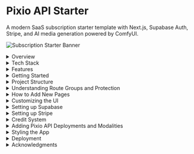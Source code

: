 # Pixio API Starter

A modern SaaS subscription starter template with Next.js, Supabase Auth, Stripe, and AI media generation powered by ComfyUI.

![Subscription Starter Banner](https://img.mytsi.org/i/z8GY981.png)

<details>
<summary>Overview</summary>

Pixio API Starter is a complete boilerplate for building subscription-based SaaS applications with integrated AI media generation. It includes user authentication, subscription management, a flexible credit system, and a beautiful glassmorphic UI – everything you need to launch your AI-powered SaaS product quickly and efficiently.

</details>

<details>
<summary>Tech Stack</summary>

This project leverages modern technologies for a performant and developer-friendly experience:

- **Frontend Framework**: [Next.js 15](https://nextjs.org/) with App Router and Server Components
- **Authentication & Database**: [Supabase](https://supabase.io/)
- **Payments & Subscriptions**: [Stripe](https://stripe.com/)
- **AI Generation**: [ComfyUI](https://comfyui.com/) via [ComfyDeploy API](https://api.myapps.ai/)
- **UI Components**: [Shadcn UI](https://ui.shadcn.com/)
- **Styling**: [Tailwind CSS](https://tailwindcss.com/)
- **Animation**: [Framer Motion](https://www.framer.com/motion/)
- **Language**: [TypeScript](https://www.typescriptlang.org/)
- **Form Handling**: [React Hook Form](https://react-hook-form.com/) with [Zod](https://zod.dev/) validation

</details>

<details>
<summary>Features</summary>

- ✅ **User Authentication**: Sign up, login, and user profile management
- ✅ **Subscription Management**: Tiered pricing plans with monthly/yearly billing
- ✅ **Stripe Integration**: Secure payment processing with webhooks and customer portal
- ✅ **Credit System**: Flexible credit-based usage for AI features with purchased packs and subscription allocation
- ✅ **AI Media Generation**: Generate images and videos from text prompts using integrated ComfyUI workflows
- ✅ **Media Library**: View and manage generated media with status tracking and real-time updates
- ✅ **Responsive Design**: Looks great on all devices
- ✅ **Dark Mode Support**: Light and dark theme options
- ✅ **TypeScript**: Type-safe code for better developer experience
- ✅ **Server Components**: Leverages Next.js 15 server components for improved performance
- ✅ **Row Level Security**: Secure database access with Supabase RLS
- ✅ **Supabase Edge Function**: Handles asynchronous AI generation requests and polling
- ✅ **Supabase Storage**: Stores generated media files securely

</details>

<details>
<summary>Getting Started</summary>

Follow these steps to set up the project locally:

### Prerequisites

- Node.js 18.0.0 or higher
- npm, yarn, or pnpm
- A [Supabase](https://supabase.com/) account
- A [Stripe](https://stripe.com/) account
- A [ComfyDeploy](https://api.myapps.ai/) account (for AI generation)

### Installation

1. Clone the repository:

```bash
git clone https://github.com/yourusername/subscription-starter.git
cd subscription-starter
```

2. Install dependencies:

```bash
npm install
# or
yarn install
# or
pnpm install
```

3. Set up environment variables:

Create a `.env.local` file in the root directory and add the following variables. **Replace the placeholder values with your actual keys and URLs.**

```
# Supabase
NEXT_PUBLIC_SUPABASE_URL=your_supabase_url
NEXT_PUBLIC_SUPABASE_ANON_KEY=your_supabase_anon_key
SUPABASE_SERVICE_ROLE_KEY=your_supabase_service_role_key

# Stripe
NEXT_PUBLIC_STRIPE_PUBLISHABLE_KEY=your_stripe_publishable_key
STRIPE_SECRET_KEY=your_stripe_secret_key
STRIPE_WEBHOOK_SECRET=your_stripe_webhook_secret

# Stripe Price IDs (from your Stripe Dashboard)
NEXT_PUBLIC_STRIPE_PRICE_PRO_MONTHLY=price_your_pro_monthly_id
NEXT_PUBLIC_STRIPE_PRICE_PRO_YEARLY=price_your_pro_yearly_id
NEXT_PUBLIC_STRIPE_PRICE_BUSINESS_MONTHLY=price_your_business_monthly_id
NEXT_PUBLIC_STRIPE_PRICE_BUSINESS_YEARLY=price_your_business_yearly_id
NEXT_PUBLIC_STRIPE_PRICE_CREDIT_PACK_1000=price_your_1000_credits_price_id
NEXT_PUBLIC_STRIPE_PRICE_CREDIT_PACK_2500=price_your_2500_credits_price_id
NEXT_PUBLIC_STRIPE_PRICE_CREDIT_PACK_5000=price_your_5000_credits_price_id


# ComfyDeploy API Key (from your ComfyDeploy account)
COMFY_DEPLOY_API_KEY=your_comfy_deploy_api_key

# Application URL (important for redirects)
NEXT_PUBLIC_SITE_URL=http://localhost:3000
```

4. Start the development server:

```bash
npm run dev
# or
yarn dev
# or
pnpm dev
```

Open [http://localhost:3000](http://localhost:3000) in your browser to see the result.

</details>

<details>
<summary>Project Structure</summary>

The project follows a modular structure using the Next.js App Router:

```
/src
  /app
    /(marketing) - Public marketing pages
      /page.tsx - Landing page
      /pricing/page.tsx - Pricing page
      /layout.tsx - Layout for marketing pages
    /(auth) - Authentication pages
      /login/
        /page.tsx - Login page
        /login-form.tsx - Login form component
      /signup/
        /page.tsx - Signup page
        /signup-form.tsx - Signup form component
      /layout.tsx - Layout for auth pages
      /auth/callback/route.ts - Auth callback handler
    /(app) - Auth-protected application pages
      /dashboard/page.tsx - User dashboard
      /account/
        /page.tsx - Account settings page
        /manage-subscription-button.tsx - Client component for subscription management
        /update-profile-form.tsx - Client component for profile updates
        /success-toast.tsx - Toast notification for successful payments
      /premium/page.tsx - Subscription-protected content
      /layout.tsx - Layout for app pages (includes auth check)
    /api - API routes
      /webhooks/stripe/route.ts - Stripe webhook handler
      /create-checkout-session/route.ts - Create checkout session endpoint
      /create-customer-portal/route.ts - Customer portal session endpoint
      /check-session-status/route.ts - Check Stripe session status endpoint
      /purchase-credits/route.ts - Create credit purchase session endpoint
  /components
    /ui - Shadcn UI components
    /account - Account-related components (UpdateProfileForm, ManageSubscriptionButton, CreditPackCard, SuccessToast)
    /dashboard - Dashboard components (MediaGenerationForm, MediaLibrary, MediaCard)
    /shared - Shared components (Navbar, Footer, CreditsDisplay)
    /pricing - Pricing components (PricingClient)
    /checkout - Checkout components (CheckoutModal)
  /lib
    /actions - Server actions (auth, media, stripe)
    /services - Backend services (media.service)
    /storage - Storage helpers (supabase-storage)
    /supabase - Supabase client/server/middleware setup
    /stripe - Stripe client setup
    /validators - Zod validation schemas
    /config - Configuration files (pricing)
    /constants - Constants (media types, costs, deployment IDs)
    /utils.ts - Utility functions
    /theme.ts - Theme configuration
  /middleware.ts - Next.js middleware for auth protection
  /types
    /db_types.ts - Database and entity type definitions
```

</details>

<details>
<summary>Understanding Route Groups and Protection</summary>

This project uses Next.js App Router with three main route groups:

1. `(marketing)` - Public pages accessible to everyone
2. `(auth)` - Authentication pages for login and signup
3. `(app)` - Protected pages requiring authentication

### How Auth Protection Works

Auth protection is implemented at two levels:

1. **Route Group Layout**: The `(app)/layout.tsx` file checks for authentication and redirects unauthenticated users to login:

```tsx
// src/app/(app)/layout.tsx
import { Navbar } from '@/components/shared/navbar';
import { createClient } from '@/lib/supabase/server';
import { redirect } from 'next/navigation';

export default async function AppLayout({
  children,
}: {
  children: React.ReactNode;
}) {
  const supabase = await createClient();
  const { data: { user } } = await supabase.auth.getUser();
  
  if (!user) {
    redirect('/login');
  }
  
  return (
    <div className="flex min-h-screen flex-col">
      <Navbar />
      <main className="flex-1 pt-16 pb-8">
        {children}
      </main>
    </div>
  );
}
```

2. **Middleware**: The `middleware.ts` file in the root directory provides an additional layer of protection:

```typescript
// src/middleware.ts
import { type NextRequest } from 'next/server';
import { updateSession } from '@/lib/supabase/middleware';

export async function middleware(request: NextRequest) {
  return await updateSession(request);
}

export const config = {
  matcher: [
    '/((?!_next/static|_next/image|favicon.ico|.*\\.svg$).*)',
  ],
};
```

The `updateSession` function checks authentication and redirects accordingly:

```typescript
// src/lib/supabase/middleware.ts
import { createServerClient } from '@supabase/ssr';
import { type NextRequest, NextResponse } from 'next/server';
import { Database } from '@/types/db_types';

export async function updateSession(request: NextRequest) {
  let supabaseResponse = NextResponse.next({
    request,
  });

  const supabase = createServerClient<Database>(
    process.env.NEXT_PUBLIC_SUPABASE_URL!,
    process.env.NEXT_PUBLIC_SUPABASE_ANON_KEY!,
    {
      cookies: {
        getAll() {
          return request.cookies.getAll();
        },
        setAll(cookiesToSet) {
          cookiesToSet.forEach(({ name, value, options }) => {
            supabaseResponse.cookies.set(name, value, options);
          });
        },
      },
    }
  );

  // Refresh session
  const { data: { user } } = await supabase.auth.getUser();

  // Optional: Redirect unauthenticated users
  const authPath = request.nextUrl.pathname.startsWith('/login') || 
                   request.nextUrl.pathname.startsWith('/signup') || 
                   request.nextUrl.pathname.startsWith('/auth');
  
  const protectedPaths = ['/dashboard', '/account', '/premium'];
  const isProtectedPath = protectedPaths.some(path => 
    request.nextUrl.pathname.startsWith(path)
  );

  // Redirect unauthenticated users from protected routes to login
  if (!user && isProtectedPath) {
    const redirectUrl = request.nextUrl.clone();
    redirectUrl.pathname = '/login';
    redirectUrl.searchParams.set('from', request.nextUrl.pathname);
    return NextResponse.redirect(redirectUrl);
  }

  // Redirect authenticated users from auth routes to dashboard
  if (user && authPath) {
    const redirectUrl = request.nextUrl.clone();
    redirectUrl.pathname = '/dashboard';
    return NextResponse.redirect(redirectUrl);
  }

  return supabaseResponse;
}
```

</details>

<details>
<summary>How to Add New Pages</summary>

### Adding a Regular Auth-Protected Page

To add a new page that requires authentication:

1. Create a new file in the `(app)` route group:

```tsx
// src/app/(app)/new-page/page.tsx
import { createClient } from '@/lib/supabase/server';

export default async function NewPage() {
  const supabase = await createClient();
  const { data: { user } } = await supabase.auth.getUser();
  
  // The (app) layout already ensures user is authenticated,
  // so you can safely use the user object here
  
  return (
    <div className="container mx-auto px-4 py-8">
      <h1 className="text-3xl font-bold mb-4">New Page</h1>
      <p>Welcome, {user.email}!</p>
      {/* Your page content */}
    </div>
  );
}
```

### Adding a Subscription-Protected Page

To add a page that requires an active subscription:

1. Create a new file in the `(app)` route group:

```tsx
// src/app/(app)/subscribers-only/page.tsx
import { isUserSubscribed, getSubscriptionTier } from '@/lib/supabase/subscriptions';
import { Card, CardContent, CardDescription, CardFooter, CardHeader, CardTitle } from '@/components/ui/card';
import { Button } from '@/components/ui/button';
import Link from 'next/link';

export default async function SubscribersOnlyPage() {
  const subscribed = await isUserSubscribed();
  const tier = await getSubscriptionTier(); // You might also want the tier for specific content

  // Show upgrade prompt if user isn't subscribed
  if (!subscribed) {
    return (
      <div className="container mx-auto px-4 py-16 flex flex-col items-center justify-center">
        <Card className="w-full max-w-md glass-card"> {/* Added glass-card style */}
          <CardHeader className="text-center">
            <CardTitle className="text-2xl">Subscribers Only</CardTitle> {/* Larger title */}
            <CardDescription className="text-base"> {/* Larger description */}
              This content requires an active subscription
            </CardDescription>
          </CardHeader>
          <CardContent className="text-center space-y-4 pb-6"> {/* Increased spacing */}
            <div className="py-6">
              <div className="mx-auto w-20 h-20 rounded-full bg-primary/10 flex items-center justify-center mb-4">
                <svg xmlns="http://www.w3.org/2000/svg" className="h-10 w-10 text-primary" fill="none" viewBox="0 0 24 24" stroke="currentColor">
                  <path strokeLinecap="round" strokeLinejoin="round" strokeWidth={1.5} d="M12 15v2m-6 4h12a2 2 0 002-2v-6a2 2 0 00-2-2H6a2 2 0 00-2 2v6a2 2 0 002 2zm10-10V7a4 4 0 00-8 0v4h8z" />
                </svg>
              </div>
              <p className="text-base text-muted-foreground"> {/* Larger text */}
                Upgrade your account to access premium features and content.
              </p>
            </div>
          </CardContent>
          <CardFooter className="flex justify-center">
            <Button asChild className="w-full glass-button bg-gradient-to-r from-primary to-secondary text-white hover:opacity-95 hover:shadow-lg transition-all duration-300 shadow-md text-lg py-3 font-semibold"> {/* Styled button */}
              <Link href="/pricing">View Plans</Link>
            </Button>
          </CardFooter>
        </Card>
      </div>
    );
  }
  
  return (
    <div className="container mx-auto px-4 py-8">
      <div className="mb-8">
        <h1 className="text-3xl font-bold mb-2">Premium Content</h1>
        <p className="text-muted-foreground">
          Welcome to the premium section! You have access to exclusive content.
        </p>
      </div>
      
      <div className="p-4 mb-8 rounded-lg bg-primary-50 border border-primary-200 text-primary-800">
        <div className="flex gap-3">
          <svg xmlns="http://www.w3.org/2000/svg" className="h-6 w-6 text-primary-500 flex-shrink-0" fill="none" viewBox="0 0 24 24" stroke="currentColor">
            <path strokeLinecap="round" strokeLinejoin="round" strokeWidth={2} d="M9 12l2 2 4-4m5.618-4.016A11.955 11.955 0 0112 2.944a11.955 11.955 0 01-8.618 3.04A12.02 12.02 0 003 9c0 5.591 3.824 10.29 9 11.622 5.176-1.332 9-6.03 9-11.622 0-1.042-.133-2.052-.382-3.016z" />
          </svg>
          <div>
            <h3 className="font-medium">Your Subscription Tier: {tier.toUpperCase()}</h3>
            <p className="text-sm mt-1">
              You have full access to all premium content based on your {tier} subscription.
            </p>
          </div>
        </div>
      </div>
      
      <div className="grid md:grid-cols-2 gap-6">
        {/* Premium Feature 1 */}
        <Card>
          <CardHeader>
            <CardTitle>Advanced Analytics</CardTitle>
            <CardDescription>
              Detailed insights into your data
            </CardDescription>
          </CardHeader>
          <CardContent>
            <div className="aspect-video bg-primary-50 rounded-md flex items-center justify-center">
              <svg xmlns="http://www.w3.org/2000/svg" className="h-16 w-16 text-primary-300" fill="none" viewBox="0 0 24 24" stroke="currentColor">
                <path strokeLinecap="round" strokeLinejoin="round" strokeWidth={1.5} d="M9 19v-6a2 2 0 00-2-2H5a2 2 0 00-2 2v6a2 2 0 002 2h2a2 2 0 002-2zm0 0V9a2 2 0 012-2h2a2 2 0 012 2v10m-6 0a2 2 0 002 2h2a2 2 0 002-2m0 0V5a2 2 0 012-2h2a2 2 0 012 2v14a2 2 0 01-2 2h-2a2 2 0 01-2-2z" />
              </svg>
            </div>
            <p className="mt-4 text-muted-foreground">
              Unlock deep insights with our advanced analytics tools. Track performance, visualize trends, and make data-driven decisions.
            </p>
          </CardContent>
        </Card>
        
        {/* Premium Feature 2 */}
        <Card>
          <CardHeader>
            <CardTitle>Priority Support</CardTitle>
            <CardDescription>
              Get help when you need it most
            </CardDescription>
          </CardHeader>
          <CardContent>
            <div className="aspect-video bg-primary-50 rounded-md flex items-center justify-center">
              <svg xmlns="http://www.w3.org/2000/svg" className="h-16 w-16 text-primary-300" fill="none" viewBox="0 0 24 24" stroke="currentColor">
                <path strokeLinecap="round" strokeLinejoin="round" strokeWidth={1.5} d="M18.364 5.636l-3.536 3.536m0 5.656l3.536 3.536M9.172 9.172L5.636 5.636m3.536 9.192l-3.536 3.536M21 12a9 9 0 11-18 0 9 9 0 0118 0zm-5 0a4 4 0 11-8 0 4 4 0 018 0z" />
              </svg>
            </div>
            <p className="mt-4 text-muted-foreground">
              As a premium member, you receive priority support from our team. Get answers quickly and resolve issues faster.
            </p>
          </CardContent>
        </Card>
        
        {tier === 'business' && (
          // Business-only feature
          <Card className="md:col-span-2">
            <CardHeader>
              <CardTitle>Enterprise Integration</CardTitle>
              <CardDescription>
                Exclusive to Business Plan subscribers
              </CardDescription>
            </CardHeader>
            <CardContent>
              <div className="aspect-video bg-accent-50 rounded-md flex items-center justify-center">
                <svg xmlns="http://www.w3.org/2000/svg" className="h-16 w-16 text-accent-300" fill="none" viewBox="0 0 24 24" stroke="currentColor">
                  <path strokeLinecap="round" strokeLinejoin="round" strokeWidth={1.5} d="M19 21V5a2 2 0 00-2-2H7a2 2 0 00-2 2v16m14 0h2m-2 0h-5m-9 0H3m2 0h5M9 7h1m-1 4h1m4-4h1m-1 4h1m-5 10v-5a1 1 0 011-1h2a1 1 0 011 1v5m-4 0h4" />
                </svg>
              </div>
              <p className="mt-4 text-muted-foreground">
                Connect your enterprise systems and enjoy seamless integration with our platform. This feature is exclusively available to Business Plan subscribers.
              </p>
            </CardContent>
          </Card>
        )}
      </div>
    </div>
  );
}
```

### Adding a Tier-Specific Protected Page

To restrict content to specific subscription tiers (e.g., Business tier only):

```tsx
// src/app/(app)/business-features/page.tsx
import { createClient } from '@/lib/supabase/server';
import { getSubscriptionTier } from '@/lib/supabase/subscriptions';
import { Card, CardContent, CardDescription, CardFooter, CardHeader, CardTitle } from '@/components/ui/card';
import { Button } from '@/components/ui/button';
import Link from 'next/link';

export default async function BusinessFeaturesPage() {
  const tier = await getSubscriptionTier();
  
  // Only allow business tier users
  if (tier !== 'business') {
    return (
      <div className="container mx-auto px-4 py-16 flex flex-col items-center justify-center">
        <Card className="w-full max-w-md glass-card"> {/* Added glass-card style */}
          <CardHeader className="text-center">
            <CardTitle className="text-2xl">Business Plan Required</CardTitle> {/* Larger title */}
            <CardDescription className="text-base"> {/* Larger description */}
              This content requires a Business plan subscription
            </CardDescription>
          </CardHeader>
          <CardContent className="text-center space-y-4"> {/* Increased spacing */}
            <p className="text-base text-muted-foreground"> {/* Larger text */}
              Your current plan: <span className="font-semibold">{tier.toUpperCase()}</span>
            </p>
            <p className="text-base text-muted-foreground"> {/* Larger text */}
              Upgrade to our Business plan to access these features.
            </p>
          </CardContent>
          <CardFooter className="flex justify-center">
            <Button asChild className="w-full glass-button bg-gradient-to-r from-primary to-secondary text-white hover:opacity-95 hover:shadow-lg transition-all duration-300 shadow-md text-lg py-3 font-semibold"> {/* Styled button */}
              <Link href="/pricing">Upgrade Plan</Link>
            </Button>
          </CardFooter>
        </Card>
      </div>
    );
  }
  
  // User has business tier, show the content
  return (
    <div className="container mx-auto px-4 py-8">
      <h1 className="text-3xl font-bold mb-4">Business Features</h1>
      <p className="mb-6">Welcome to the exclusive Business tier features!</p>
      
      {/* Your business-specific content */}
    </div>
  );
}
```

</details>

<details>
<summary>Customizing the UI</summary>

### Editing the Landing Page

To modify the landing page, edit the `src/app/(marketing)/page.tsx` file. This page uses client components and contains the hero section, features section, and call-to-action.

### Customizing the Pricing Page

1. Update pricing tiers and plans in `src/lib/config/pricing.ts`:

```typescript
export interface PricingTier {
  id: 'free' | 'pro' | 'business';
  name: string;
  description: string;
  features: string[];
  popular: boolean;
  credits: number; // Added credits field
  // Each tier can have monthly and yearly pricing options
  pricing: {
    monthly: {
      priceId: string | null; // Stripe Price ID
      amount: number | null;  // Amount in cents
    };
    yearly: {
      priceId: string | null; // Stripe Price ID
      amount: number | null;  // Amount in cents
      discount?: number;      // Optional percentage discount compared to monthly
    };
  };
}

// Read price IDs from environment variables
export const STRIPE_PRICE_IDS = {
  PRO_MONTHLY: process.env.NEXT_PUBLIC_STRIPE_PRICE_PRO_MONTHLY || '',
  PRO_YEARLY: process.env.NEXT_PUBLIC_STRIPE_PRICE_PRO_YEARLY || '',
  BUSINESS_MONTHLY: process.env.NEXT_PUBLIC_STRIPE_PRICE_BUSINESS_MONTHLY || '',
  BUSINESS_YEARLY: process.env.NEXT_PUBLIC_STRIPE_PRICE_BUSINESS_YEARLY || '',
  // Credit pack price IDs
  CREDIT_PACK_1000: process.env.NEXT_PUBLIC_STRIPE_PRICE_CREDIT_PACK_1000 || '',
  CREDIT_PACK_2500: process.env.NEXT_PUBLIC_STRIPE_PRICE_CREDIT_PACK_2500 || '',
  CREDIT_PACK_5000: process.env.NEXT_PUBLIC_STRIPE_PRICE_CREDIT_PACK_5000 || '',
};

// Define credit packs for purchase
export const CREDIT_PACKS = [
  {
    id: 'credits-1000',
    name: '1000 Credits',
    description: 'Top up with a small credit pack',
    amount: 1000,
    price: 1000, // $10 in cents
    priceId: STRIPE_PRICE_IDS.CREDIT_PACK_1000,
  },
  {
    id: 'credits-2500',
    name: '2500 Credits',
    description: 'Best value for regular users',
    amount: 2500,
    price: 2500, // $25 in cents
    priceId: STRIPE_PRICE_IDS.CREDIT_PACK_2500,
  },
  {
    id: 'credits-5000',
    name: '5000 Credits',
    description: 'Best value for power users',
    amount: 5000,
    price: 5000, // $50 in cents
    priceId: STRIPE_PRICE_IDS.CREDIT_PACK_5000,
  }
];

// Check if price IDs are configured
const isPricingConfigured = () => {
  return (
    STRIPE_PRICE_IDS.PRO_MONTHLY &&
    STRIPE_PRICE_IDS.PRO_YEARLY &&
    STRIPE_PRICE_IDS.BUSINESS_MONTHLY &&
    STRIPE_PRICE_IDS.BUSINESS_YEARLY
  );
};

// Show warning if price IDs are not configured in production
if (process.env.NODE_ENV === 'production' && !isPricingConfigured()) {
  console.warn('Warning: Stripe price IDs are not configured in environment variables.');
}

export const PRICING_TIERS: PricingTier[] = [
  {
    id: 'free',
    name: 'Free',
    description: 'Essential features for individuals',
    credits: 500, // 500 credits for free tier
    features: [
      'Basic dashboard access',
      'Limited access to features',
      'Community support',
      '500 credits per month',
    ],
    popular: false,
    pricing: {
      monthly: {
        priceId: null,
        amount: null,
      },
      yearly: {
        priceId: null,
        amount: null,
      },
    },
  },
  {
    id: 'pro',
    name: 'Pro',
    description: 'Perfect for professionals',
    credits: 3000, // 3000 credits for pro tier
    features: [
      'Everything in Free',
      'Advanced features',
      'Priority support',
      'Extended usage limits',
      '3000 credits per month',
    ],
    popular: true,
    pricing: {
      monthly: {
        priceId: STRIPE_PRICE_IDS.PRO_MONTHLY || null,
        amount: 2900, // $29/month
      },
      yearly: {
        priceId: STRIPE_PRICE_IDS.PRO_YEARLY || null,
        amount: 29000, // $290/year
        discount: 16,  // 16% discount compared to monthly
      },
    },
  },
  {
    id: 'business',
    name: 'Business',
    description: 'For teams and organizations',
    credits: 6000, // 6000 credits for business tier
    features: [
      'Everything in Pro',
      'Advanced features', // Updated from 'Everything in Pro' for clarity
      'Dedicated support',
      'Custom integrations',
      'Team management',
      '6000 credits per month',
    ],
    popular: false, // Changed to false as Pro is marked popular
    pricing: {
      monthly: {
        priceId: STRIPE_PRICE_IDS.BUSINESS_MONTHLY || null,
        amount: 5900, // $59/month
      },
      yearly: {
        priceId: STRIPE_PRICE_IDS.BUSINESS_YEARLY || null,
        amount: 59000, // $590/year
        discount: 16,  // 16% discount compared to monthly
      },
    },
  },
];


// Helper function to get a tier by ID
export function getTierById(id: string): PricingTier | undefined {
  return PRICING_TIERS.find(tier => tier.id === id);
}

// Build a mapping of price IDs to tier information for easy lookup
export type PriceIdInfo = {
  tierId: 'free' | 'pro' | 'business';
  interval: 'monthly' | 'yearly';
};

// Create a map of price IDs to tier info
export const PRICE_ID_MAP: Record<string, PriceIdInfo> = {};

// Populate the price ID map
PRICING_TIERS.forEach(tier => {
  // Add monthly price ID if exists
  if (tier.pricing.monthly.priceId) {
    PRICE_ID_MAP[tier.pricing.monthly.priceId] = {
      tierId: tier.id as 'free' | 'pro' | 'business',
      interval: 'monthly'
    };
  }

  // Add yearly price ID if exists
  if (tier.pricing.yearly.priceId) {
    PRICE_ID_MAP[tier.pricing.yearly.priceId] = {
      tierId: tier.id as 'free' | 'pro' | 'business',
      interval: 'yearly'
    };
  }
});

// Helper function to get tier info from a price ID
export function getTierByPriceId(priceId: string | null | undefined): { 
  tier: PricingTier | undefined, 
  interval: 'monthly' | 'yearly' | undefined 
} {
  if (!priceId) {
    // Default to free tier with no interval
    const freeTier = getTierById('free');
    return { tier: freeTier, interval: undefined };
  }

  const priceInfo = PRICE_ID_MAP[priceId];

  if (!priceInfo) {
    // Price ID not found in our configuration
    return { tier: undefined, interval: undefined };
  }

  const tier = getTierById(priceInfo.tierId);

  return { 
    tier,
    interval: priceInfo.interval
  };
}
```

2. Ensure you update the `STRIPE_PRICE_IDS` in the same file with your actual Stripe price IDs.

3. The pricing page itself is in `src/app/(marketing)/pricing/page.tsx` and uses the client component `PricingClient` which you can customize.

### Modifying the Dashboard

Edit `src/app/(app)/dashboard/page.tsx` and the components within `src/components/dashboard` (`media-generation-form.tsx`, `media-library.tsx`) to change the dashboard layout, add new cards, or modify existing components. These files have been significantly updated in the previous steps to match the glassmorphic theme.

### Modifying the Account Page

Edit `src/app/(app)/account/page.tsx` and the components within `src/components/account` (`update-profile-form.tsx`, `manage-subscription-button.tsx`, `credit-pack-card.tsx`) to change the account page layout and styling. These files have been significantly updated in the previous steps to match the glassmorphic theme.

</details>

<details>
<summary>Setting up Supabase</summary>

### 1. Create a Supabase Project

1. Go to [Supabase Dashboard](https://app.supabase.com/) and create a new project
2. Note your project URL and API keys from the project settings
3. Add these to your `.env.local` file

### 2. Database Schema Setup

Run the following SQL in the Supabase SQL Editor to set up your database schema. This includes tables for users, customers, products, prices, subscriptions, credit purchases, credit usage, and generated media.

```sql
-- Create ENUM types for subscription status and pricing details
CREATE TYPE public.subscription_status AS ENUM ('trialing', 'active', 'canceled', 'incomplete', 'incomplete_expired', 'past_due', 'unpaid', 'paused');
CREATE TYPE public.pricing_type AS ENUM ('one_time', 'recurring');
CREATE TYPE public.pricing_plan_interval AS ENUM ('day', 'week', 'month', 'year');

-- USERS Table: Stores public user profile information.
CREATE TABLE public.users (
 id uuid NOT NULL PRIMARY KEY REFERENCES auth.users(id) ON DELETE CASCADE,
 full_name text,
 avatar_url text,
 billing_address jsonb,
 payment_method jsonb,
 -- Credit System Fields
 subscription_credits INTEGER DEFAULT 0,
 purchased_credits INTEGER DEFAULT 0,
 last_credits_reset_date TIMESTAMP WITH TIME ZONE
);
ALTER TABLE public.users ENABLE ROW LEVEL SECURITY;
CREATE POLICY "Allow public read-only access." ON public.users FOR SELECT USING (true);
CREATE POLICY "Can update own user data." ON public.users FOR UPDATE USING (auth.uid() = id);
CREATE POLICY "Can view own user data." ON public.users FOR SELECT USING (auth.uid() = id);

-- Function to automatically create a public user profile when a new auth user signs up
-- This function also initializes credits for the new user
CREATE OR REPLACE FUNCTION public.handle_new_user()
RETURNS trigger
LANGUAGE plpgsql
SECURITY DEFINER SET search_path = public
AS $$
BEGIN
 INSERT INTO public.users (id, full_name, avatar_url, subscription_credits, last_credits_reset_date)
 VALUES (
   new.id,
   new.raw_user_meta_data->>'full_name',
   new.raw_user_meta_data->>'avatar_url',
   -- Initialize with free tier credits (assuming free tier gives 500 credits)
   500,
   timezone('utc'::text, now())
 );
 RETURN new;
END;
$$;

-- Trigger the function after user creation
CREATE TRIGGER on_auth_user_created
 AFTER INSERT ON auth.users
 FOR EACH ROW EXECUTE FUNCTION public.handle_new_user();

-- CUSTOMERS Table: Maps Supabase auth users to Stripe customer IDs. (Accessed via service_role)
CREATE TABLE public.customers (
 id uuid NOT NULL PRIMARY KEY REFERENCES auth.users(id) ON DELETE CASCADE,
 stripe_customer_id text UNIQUE
);
ALTER TABLE public.customers ENABLE ROW LEVEL SECURITY;
-- No policies needed if accessed only via service_role key.

-- PRODUCTS Table: Stores product information synced from Stripe.
CREATE TABLE public.products (
 id text PRIMARY KEY, -- Stripe Product ID
 active boolean,
 name text,
 description text,
 image text,          -- Stripe Product Image URL
 metadata jsonb
);
ALTER TABLE public.products ENABLE ROW LEVEL SECURITY;
CREATE POLICY "Allow public read-only access." ON public.products FOR SELECT USING (true);

-- PRICES Table: Stores price information synced from Stripe.
CREATE TABLE public.prices (
 id text PRIMARY KEY, -- Stripe Price ID
 product_id text REFERENCES public.products(id) ON DELETE CASCADE,
 active boolean,
 description text,
 unit_amount bigint, -- Amount in cents/smallest currency unit
 currency text CHECK (char_length(currency) = 3),
 type public.pricing_type,
 interval public.pricing_plan_interval,
 interval_count integer,
 trial_period_days integer,
 metadata jsonb
);
ALTER TABLE public.prices ENABLE ROW LEVEL SECURITY;
CREATE POLICY "Allow public read-only access." ON public.prices FOR SELECT USING (true);

-- SUBSCRIPTIONS Table: Stores user subscription information synced from Stripe.
CREATE TABLE public.subscriptions (
 id text PRIMARY KEY, -- Stripe Subscription ID
 user_id uuid NOT NULL REFERENCES auth.users(id) ON DELETE CASCADE,
 status public.subscription_status,
 metadata jsonb,
 price_id text REFERENCES public.prices(id),
 quantity integer,
 cancel_at_period_end boolean,
 created timestamp with time zone NOT NULL DEFAULT timezone('utc'::text, now()),
 current_period_start timestamp with time zone NOT NULL DEFAULT timezone('utc'::text, now()),
 current_period_end timestamp with time zone NOT NULL DEFAULT timezone('utc'::text, now()),
 ended_at timestamp with time zone DEFAULT timezone('utc'::text, now()),
 cancel_at timestamp with time zone DEFAULT timezone('utc'::text, now()),
 canceled_at timestamp with time zone DEFAULT timezone('utc'::text, now()),
 trial_start timestamp with time zone DEFAULT timezone('utc'::text, now()),
 trial_end timestamp with time zone DEFAULT timezone('utc'::text, now())
);
ALTER TABLE public.subscriptions ENABLE ROW LEVEL SECURITY;
CREATE POLICY "Can view own subscription data." ON public.subscriptions FOR SELECT USING (auth.uid() = user_id);

-- Create table for credit purchases (records one-time credit pack purchases)
CREATE TABLE public.credit_purchases (
  id UUID PRIMARY KEY DEFAULT gen_random_uuid(),
  user_id UUID NOT NULL REFERENCES auth.users(id) ON DELETE CASCADE,
  amount INTEGER NOT NULL,
  price_id TEXT NOT NULL, -- Stripe Price ID of the credit pack
  created_at TIMESTAMP WITH TIME ZONE NOT NULL DEFAULT now()
);
ALTER TABLE public.credit_purchases ENABLE ROW LEVEL SECURITY;
CREATE POLICY "Can view own credit purchases" ON public.credit_purchases FOR SELECT USING (auth.uid() = user_id);

-- Create table for credit usage (records when credits are spent)
CREATE TABLE public.credit_usage (
  id UUID PRIMARY KEY DEFAULT gen_random_uuid(),
  user_id UUID NOT NULL REFERENCES auth.users(id) ON DELETE CASCADE,
  amount INTEGER NOT NULL, -- Amount of credits used (negative value)
  description TEXT, -- Description of usage (e.g., "Generated image")
  created_at TIMESTAMP WITH TIME ZONE NOT NULL DEFAULT now()
);
ALTER TABLE public.credit_usage ENABLE ROW LEVEL SECURITY;
CREATE POLICY "Can view own credit usage" ON public.credit_usage FOR SELECT USING (auth.uid() = user_id);

-- Table for storing generated media
CREATE TABLE public.generated_media (
  id UUID PRIMARY KEY DEFAULT gen_random_uuid(),
  user_id UUID NOT NULL REFERENCES auth.users(id) ON DELETE CASCADE,
  prompt TEXT NOT NULL,
  media_type TEXT NOT NULL CHECK (media_type IN ('image', 'video')), -- Add other types here if needed
  media_url TEXT NOT NULL, -- Public URL in storage
  storage_path TEXT NOT NULL, -- Path in storage bucket
  credits_used INTEGER NOT NULL,
  status TEXT NOT NULL DEFAULT 'pending', -- pending, processing, completed, failed
  created_at TIMESTAMP WITH TIME ZONE NOT NULL DEFAULT now(),
  metadata JSONB DEFAULT NULL -- Store ComfyUI run_id, error messages, etc.
);
ALTER TABLE public.generated_media ENABLE ROW LEVEL SECURITY;
CREATE POLICY "Can view own media" ON public.generated_media FOR SELECT USING (auth.uid() = user_id);
CREATE POLICY "Can insert own media" ON public.generated_media FOR INSERT WITH CHECK (auth.uid() = user_id);
CREATE POLICY "Can update own media" ON public.generated_media FOR UPDATE USING (auth.uid() = user_id);
-- Policy for service role to update status/url/path
CREATE POLICY IF NOT EXISTS "Allow service role to update media" 
  ON public.generated_media 
  FOR UPDATE 
  USING (true)
  WITH CHECK (true);

```

### 3. Authentication Settings

1. Go to Authentication > URL Configuration
2. Set Site URL to your application URL (e.g., `http://localhost:3000` for development)
3. Add a redirect URL: `http://localhost:3000/auth/callback` (add your production URL as well when deploying)
4. Configure email templates if desired

### 4. Create Supabase Storage Bucket

You need a storage bucket to store the generated images and videos.

1. Go to Storage in your Supabase project dashboard.
2. Click "New bucket".
3. Name the bucket `generated-media`.
4. **Important:** Decide on Public vs. Private access.
   - **Public:** Generated media URLs will be publicly accessible without authentication. This is simpler for display but means anyone with the URL can view the media.
   - **Private:** Generated media requires authentication to view. This is more secure but requires signing URLs on the server before displaying them in the frontend. The current implementation assumes **Public** access for simplicity in fetching the `media_url` directly. If you need private storage, you'll need to modify the `MediaCard` component to generate signed URLs.
5. Click "Create bucket".
6. (Optional but Recommended) Configure Row Level Security (RLS) for the bucket if you chose Private access, or review the default policies for Public access.

### 5. Create Supabase Edge Function

This project uses a Supabase Edge Function to handle the asynchronous communication with the ComfyDeploy API. This offloads the potentially long-running polling process from your Next.js server and keeps your API key secure.

1. Go to Edge Functions in your Supabase project dashboard.
2. Click "New Function".
3. Name the function `generate-media-handler`.
4. Choose a region (closest to your ComfyDeploy deployment is best).
5. Select "Deno" as the runtime (default).
6. Click "Create function".
7. Once created, navigate to the function's page.
8. Click the "Link to GitHub" button to connect it to your repository (recommended for easier deployment updates).
9. Add the `COMFY_DEPLOY_API_KEY` as a **Secret** in the function's settings. Go to the "Secrets" tab and add a new secret with the key `COMFY_DEPLOY_API_KEY` and the value from your `.env.local`.
10. Copy the code from `supabase/functions/generate-media-handler/index.ts` (provided in the code block below) into the function editor in the Supabase UI.
11. Deploy the function.

```typescript
// supabase/functions/generate-media-handler/index.ts
import { serve } from 'https://deno.land/std@0.177.0/http/server.ts';
import { createClient } from 'https://esm.sh/@supabase/supabase-js@2';
import { corsHeaders } from '../_shared/cors.ts'; // Assuming you have a _shared folder with cors.ts

// Define your ComfyDeploy Deployment IDs here
const DEPLOYMENT_IDS = {
  image: '8f96cb86-5cbb-4ad0-9837-8a79eeb5103a', // Replace with your Image Deployment ID
  video: 'd07cf1d5-412c-4270-b925-ffd6416abd1c'  // Replace with your Video Deployment ID
  // Add other modalities here
};

// Utility to delay execution
const delay = (ms) => new Promise((resolve) => setTimeout(resolve, ms));

serve(async (req) => {
  // Handle CORS preflight request
  if (req.method === 'OPTIONS') {
    return new Response('ok', {
      headers: corsHeaders,
    });
  }

  let mediaId = null; // Keep track of mediaId for error handling

  try {
    // --- Authentication & Input Validation ---
    // Create a Supabase client with the user's JWT to check authentication
    const supabaseClient = createClient(
      Deno.env.get('SUPABASE_URL') ?? '',
      Deno.env.get('SUPABASE_ANON_KEY') ?? '',
      {
        global: {
          headers: { Authorization: req.headers.get('Authorization') },
        },
      }
    );

    const { data: { user }, error: authError } = await supabaseClient.auth.getUser();
    if (authError || !user) {
      console.error('Auth error:', authError);
      return new Response(
        JSON.stringify({ error: 'Unauthorized' }),
        {
          headers: { ...corsHeaders, 'Content-Type': 'application/json' },
          status: 401,
        }
      );
    }
    const userId = user.id;

    const body = await req.json();
    const { prompt, mediaType } = body;
    mediaId = body.mediaId; // Assign mediaId here

    if (!prompt || !mediaType || !mediaId || !Object.keys(DEPLOYMENT_IDS).includes(mediaType)) {
      return new Response(
        JSON.stringify({ error: 'Missing or invalid parameters' }),
        {
          headers: { ...corsHeaders, 'Content-Type': 'application/json' },
          status: 400,
        }
      );
    }
    console.log(`Function received: userId=${userId}, mediaId=${mediaId}, type=${mediaType}`);

    // Create a Supabase client with the Service Role Key for admin operations (e.g., updating DB status, Storage)
    const supabaseAdmin = createClient(
      Deno.env.get('SUPABASE_URL') ?? '',
      Deno.env.get('SUPABASE_SERVICE_ROLE_KEY') ?? ''
    );

    // --- Update Status to Processing ---
    // Ensure record exists and belongs to the user before proceeding
    const { error: initialUpdateError } = await supabaseAdmin
      .from('generated_media')
      .update({ status: 'processing' })
      .eq('id', mediaId)
      .eq('user_id', userId); // Ensure we only update the correct user's record

    if (initialUpdateError) {
      console.error(`Error updating initial status for mediaId ${mediaId}:`, initialUpdateError);
      // This is critical, the record might not exist or belong to the user
      throw new Error(`Failed to set initial processing status: ${initialUpdateError.message}`);
    }
    console.log(`Media record ${mediaId} status set to processing.`);


    // --- Trigger ComfyUI API ---
    const deploymentId = DEPLOYMENT_IDS[mediaType];
    const comfyApiKey = Deno.env.get('COMFY_DEPLOY_API_KEY');

    if (!comfyApiKey) {
      throw new Error("COMFY_DEPLOY_API_KEY environment variable not set.");
    }

    const triggerResponse = await fetch("https://api.myapps.ai/api/run", {
      method: "POST",
      headers: {
        "Content-Type": "application/json",
        "Authorization": `Bearer ${comfyApiKey}`,
      },
      body: JSON.stringify({
        deployment_id: deploymentId,
        inputs: {
          "prompt": prompt,
          // Add other inputs required by your workflow here
        },
      }),
    });

    if (!triggerResponse.ok) {
      const errorBody = await triggerResponse.text();
      console.error(`ComfyUI trigger failed: ${triggerResponse.status} ${triggerResponse.statusText}`, errorBody);
      throw new Error(`ComfyUI trigger failed: ${triggerResponse.statusText}`);
    }

    const triggerResult = await triggerResponse.json();
    const run_id = triggerResult.run_id;

    if (!run_id) {
      throw new Error('ComfyUI did not return a run_id');
    }
    console.log(`ComfyUI run started: ${run_id}`);

    // Update DB with run_id and set status to processing (again, for safety)
    const { error: runIdUpdateError } = await supabaseAdmin
      .from('generated_media')
      .update({
        status: 'processing', // Ensure status is 'processing'
        metadata: { run_id: run_id } // Store the run_id
      })
      .eq('id', mediaId);

    if (runIdUpdateError) {
      console.error(`Error updating record ${mediaId} with run_id ${run_id}:`, runIdUpdateError);
      // Continue processing, but log the error
    }


    // --- Polling for Result ---
    let currentStatus = 'processing'; // Start polling with the expected initial status
    let finalOutput = null;
    const maxAttempts = 90; // ~15 minutes timeout (90 * 10s)
    let attempts = 0;
    let consecutiveApiErrors = 0;
    const maxConsecutiveApiErrors = 10; // Give up polling if API fails 10 times in a row

    while (['processing', 'not-started', 'running', 'uploading', 'queued'].includes(currentStatus) && attempts < maxAttempts) {
      attempts++;
      console.log(`Polling attempt ${attempts}/${maxAttempts} for run ${run_id}. Current status: ${currentStatus}`);
      await delay(10000); // Wait 10 seconds between polls

      try {
        const statusResponse = await fetch(`https://api.myapps.ai/api/run?run_id=${run_id}`, {
          method: "GET",
          headers: {
            "Authorization": `Bearer ${comfyApiKey}`,
          },
        });

        if (!statusResponse.ok) {
          consecutiveApiErrors++;
          console.error(`Polling API failed (attempt ${attempts}, consecutive errors ${consecutiveApiErrors}): ${statusResponse.status} ${statusResponse.statusText}`);
          if (consecutiveApiErrors >= maxConsecutiveApiErrors) {
            currentStatus = 'failed'; // Mark as failed if API is consistently unavailable
            finalOutput = { error: `Polling API failed ${maxConsecutiveApiErrors} consecutive times.` };
            break; // Exit loop
          }
          continue; // Skip to next attempt if within error threshold
        }

        // Reset consecutive error count on success
        consecutiveApiErrors = 0;

        finalOutput = await statusResponse.json();
        currentStatus = finalOutput.status || 'unknown'; // Default to 'unknown' if status is missing
        console.log(`Status received for run ${run_id}: ${currentStatus}`);

        // Exit loop immediately if successful or failed
        if (currentStatus === 'success' || currentStatus === 'complete' || currentStatus === 'failed') {
          break;
        }

      } catch (pollError: any) {
        consecutiveApiErrors++;
        console.error(`Network error during polling attempt ${attempts} (consecutive errors ${consecutiveApiErrors}):`, pollError.message);
        if (consecutiveApiErrors >= maxConsecutiveApiErrors) {
          currentStatus = 'failed'; // Mark as failed after too many network errors
          finalOutput = { error: `Polling network error ${maxConsecutiveApiErrors} consecutive times: ${pollError.message}` };
          break; // Exit loop
        }
        // Continue polling if within error threshold
      }
    } // End of while loop

    // --- Handle Final Status ---
    console.log(`Polling finished after ${attempts} attempts. Final status: ${currentStatus}`);

    if (currentStatus === 'success' || currentStatus === 'complete') {
      // Check if output files exist in the response
      if (!finalOutput?.outputs || finalOutput.outputs.length === 0 || !finalOutput.outputs[0].url) {
         console.error(`ComfyUI run ${run_id} reported success but no output URL found.`);
         currentStatus = 'failed'; // Treat as failed if no output URL
         finalOutput = { error: 'Generation reported success but no output file was produced.' };
      }
    }


    if (currentStatus === 'success' || currentStatus === 'complete') {
      // Assuming the first output is the main media file
      const remoteMediaUrl = finalOutput.outputs[0].url;
      const fileExtension = mediaType === 'image' ? '.png' : '.webp'; // Adjust extension based on your workflow output

      console.log(`Downloading generated ${mediaRecord.media_type} from: ${remoteMediaUrl}`);

      // Download the media from ComfyDeploy's CDN
      const mediaResponse = await fetch(remoteMediaUrl, {
        method: 'GET',
        headers: {
          'Cache-Control': 'no-cache', // Ensure fresh download
          'Pragma': 'no-cache'
        }
      });

      if (!mediaResponse.ok) {
        console.error(`Failed to download media: ${mediaResponse.status} ${mediaResponse.statusText}`);
        throw new Error(`Failed to download media: ${mediaResponse.statusText}`);
      }

      const mediaBuffer = await mediaResponse.arrayBuffer();
      const contentSize = mediaBuffer.byteLength;
      console.log(`Downloaded media size: ${(contentSize / 1024).toFixed(2)} KB`);

      if (contentSize === 0) {
        throw new Error('Downloaded file is empty');
      }

      // Generate a unique filename and storage path
      const timestamp = Date.now();
      const fileName = `${timestamp}-${mediaId.substring(0, 8)}${fileExtension}`;
      const storagePath = `${userId}/${mediaType}s/${fileName}`; // e.g., user_id/images/timestamp-id.png

      console.log(`Uploading to Supabase storage path: ${storagePath}`);

      // Determine content type for upload
      const contentType = mediaType === 'image'
        ? 'image/png'
        : 'video/webm'; // Use video/webm for webp video

      // Upload to Supabase storage
      const { data: uploadData, error: uploadError } = await supabaseAdmin
        .storage
        .from('generated-media') // Your storage bucket name
        .upload(storagePath, mediaBuffer, {
          contentType,
          upsert: true, // Overwrite if a file with the same name exists (less likely with timestamp)
          cacheControl: '3600' // Cache for 1 hour
        });

      if (uploadError) {
        console.error('Storage upload error:', uploadError);
        throw new Error(`Storage upload error: ${uploadError.message}`);
      }
      console.log(`Successfully uploaded to storage: ${uploadData?.path}`);

      // Get public URL
      const { data: publicUrlData } = supabaseAdmin
        .storage
        .from('generated-media') // Your storage bucket name
        .getPublicUrl(storagePath);

      // Update the media record in the database with final status, URL, and path
      const { error: finalUpdateError } = await supabaseAdmin
        .from('generated_media')
        .update({
          status: 'completed',
          media_url: publicUrlData.publicUrl,
          storage_path: storagePath,
          metadata: {
            ...finalOutput?.metadata || {}, // Keep existing metadata
            run_id,
            original_url: remoteMediaUrl, // Store the original ComfyDeploy URL
            file_size: mediaBuffer.byteLength,
            completed_at: new Date().toISOString(),
          }
        })
        .eq('id', mediaId); // Update the specific record

      if (finalUpdateError) {
        console.error(`Failed to update final record ${mediaId}:`, finalUpdateError);
        // Log error but function technically succeeded in generating and uploading
      } else {
        console.log(`Media ${mediaId} completed successfully and record updated.`);
      }

    } else {
      // Generation failed or timed out
      const errorMessage = currentStatus === 'failed' ? finalOutput?.error || 'Generation failed' : attempts >= maxAttempts ? 'Generation timed out' : `Generation stopped with unexpected status: ${currentStatus}`;
      console.error(`Generation failed or timed out for run ${run_id}: ${errorMessage}`);

      // Update the record to mark as failed
      const { error: failUpdateError } = await supabaseAdmin
        .from('generated_media')
        .update({
          status: 'failed',
          metadata: {
            ...finalOutput?.metadata || {}, // Keep existing metadata
            run_id,
            error: errorMessage,
            final_api_status: currentStatus,
            failed_at: new Date().toISOString(),
          }
        })
        .eq('id', mediaId); // Update the specific record

      if (failUpdateError) {
        console.error(`Failed to update record ${mediaId} to failed status:`, failUpdateError);
      } else {
         console.log(`Media ${mediaId} marked as failed.`);
      }
    }

    // --- Return Success (Function execution completed, background task finished) ---
    // The function returns success if it finished processing the request,
    // regardless of whether the generation itself succeeded or failed.
    return new Response(
      JSON.stringify({ success: true, finalStatus: currentStatus }),
      {
        headers: { ...corsHeaders, 'Content-Type': 'application/json' },
        status: 200,
      }
    );

  } catch (error: any) {
    console.error('Supabase Function Error:', error.message);

    // Attempt to update DB record to failed if possible and mediaId is known
    if (mediaId) {
      try {
        const supabaseAdmin = createClient(
          Deno.env.get('SUPABASE_URL') ?? '',
          Deno.env.get('SUPABASE_SERVICE_ROLE_KEY') ?? ''
        );
        await supabaseAdmin
          .from('generated_media')
          .update({
            status: 'failed',
            metadata: { error: `Function error: ${error.message}` },
          })
          .eq('id', mediaId);
          console.log(`Media ${mediaId} status updated to failed due to function error.`);
      } catch (updateError) {
        console.error(`Failed to update status to failed on error for mediaId ${mediaId}:`, updateError);
      }
    }

    return new Response(
      JSON.stringify({ error: error.message }),
      {
        headers: { ...corsHeaders, 'Content-Type': 'application/json' },
        status: 500,
      }
    );
  }
});
```

</details>

<details>
<summary>Setting up Stripe</summary>

### 1. Create Stripe Products and Prices

1. Log in to the [Stripe Dashboard](https://dashboard.stripe.com/)
2. Go to Products > Add Product
3. Create your product tiers (e.g., Free, Pro, Business)
4. For each **paid** product, add pricing plans:
   - Create both monthly and yearly plans if needed.
   - Set the appropriate prices.
   - Note the **Price IDs** (e.g., `price_1234567890`) for each plan.
5. Create **one-time** products for your Credit Packs (e.g., "1000 Credits").
6. For each Credit Pack product, add a **one-time** price.
7. Note the **Price IDs** for each credit pack.

### 2. Configure Stripe Webhook

1. In Stripe Dashboard, go to Developers > Webhooks
2. Add an endpoint with your webhook URL:
   - For production: `https://your-domain.com/api/webhooks/stripe`
   - For local development, use Stripe CLI (see below).
3. Select events to listen for:
   - `product.created`, `product.updated`, `product.deleted`
   - `price.created`, `price.updated`, `price.deleted`
   - `customer.subscription.created`, `customer.subscription.updated`, `customer.subscription.deleted`
   - `checkout.session.completed` (Crucial for both subscriptions and one-time credit purchases)
   - `invoice.paid`, `invoice.payment_succeeded` (Important for subscription renewals)
4. After creating the endpoint, get your **Webhook Signing Secret** and add it to your `.env.local` file as `STRIPE_WEBHOOK_SECRET`.

### 3. Update Price IDs in Config

Open `src/lib/config/pricing.ts` and update the `STRIPE_PRICE_IDS` and `CREDIT_PACKS` with your actual Stripe Price IDs from step 1.

```typescript
// src/lib/config/pricing.ts
export const STRIPE_PRICE_IDS = {
  PRO_MONTHLY: process.env.NEXT_PUBLIC_STRIPE_PRICE_PRO_MONTHLY || '',
  PRO_YEARLY: process.env.NEXT_PUBLIC_STRIPE_PRICE_PRO_YEARLY || '',
  BUSINESS_MONTHLY: process.env.NEXT_PUBLIC_STRIPE_PRICE_BUSINESS_MONTHLY || '',
  BUSINESS_YEARLY: process.env.NEXT_PUBLIC_STRIPE_PRICE_BUSINESS_YEARLY || '',
  // Credit pack price IDs
  CREDIT_PACK_1000: process.env.NEXT_PUBLIC_STRIPE_PRICE_CREDIT_PACK_1000 || '',
  CREDIT_PACK_2500: process.env.NEXT_PUBLIC_STRIPE_PRICE_CREDIT_PACK_2500 || '',
  CREDIT_PACK_5000: process.env.NEXT_PUBLIC_STRIPE_PRICE_CREDIT_PACK_5000 || '',
};

// Define credit packs for purchase
export const CREDIT_PACKS = [
  {
    id: 'credits-1000',
    name: '1000 Credits',
    description: 'Top up with a small credit pack',
    amount: 1000, // Number of credits
    price: 1000, // Price in cents ($10.00)
    priceId: STRIPE_PRICE_IDS.CREDIT_PACK_1000,
  },
  // ... other credit packs
];

// ... PRICING_TIERS definition (ensure 'credits' field is set for each tier)
```

### 4. Local Development with Stripe CLI

To test webhooks locally:

1. Install [Stripe CLI](https://stripe.com/docs/stripe-cli)
2. Log in:
   ```bash
   stripe login
   ```
3. Forward webhooks to your local server:
   ```bash
   stripe listen --forward-to http://localhost:3000/api/webhooks/stripe
   ```
4. The CLI will output a webhook signing secret. Add this to your `.env.local` file as `STRIPE_WEBHOOK_SECRET`.

</details>

<details>
<summary>Credit System</summary>

This project includes a robust credit system that allows users to consume credits for various AI generation actions. Each subscription tier includes a monthly allocation of credits, and users can purchase additional credit packs.

### How the Credit System Works

- **Tier-Based Credits**: Each subscription tier (free, pro, business) comes with a monthly allocation of credits defined in `src/lib/config/pricing.ts`.
- **Credit Refresh**: Subscription credits are automatically refreshed to the tier's allocation amount when a subscription becomes `active` or `trialing`, or when it renews (handled by the Stripe webhook).
- **Two Credit Types**:
  - **Subscription Credits**: Reset monthly based on the user's subscription tier.
  - **Purchased Credits**: Never expire and accumulate as users buy credit packs.
- **Credit Usage**: When users consume credits (e.g., generating an image), the system first uses `subscription_credits` before using `purchased_credits`. Usage is recorded in the `credit_usage` table.

### Setting Up the Credit System

Setup involves adding fields and tables to your database schema (covered in [Database Schema Setup](#2-database-schema-setup)) and configuring credit amounts in `src/lib/config/pricing.ts` (covered in [Update Price IDs in Config](#3-update-price-ids-in-config)).

### Using the Credit System

- **Displaying Credits**: The user's total credits are displayed in the navigation bar using the `CreditsDisplay` component (`src/components/shared/credits-display.tsx`). The total shown combines both subscription and purchased credits.
- **Managing Credits**: The account page (`src/app/(app)/account/page.tsx`) includes a dedicated credits section where users can view their balances and recent usage.
- **Purchasing Credits**: Users can purchase additional credit packs from the account page. This triggers a Stripe one-time payment checkout session. The Stripe webhook handles adding the purchased credits to the user's `purchased_credits` balance upon successful payment (`src/app/api/webhooks/stripe/route.ts`).
- **Programmatically Using Credits**: The `useCredits` function in `src/lib/credits.ts` is used by server actions (like `generateMedia`) to deduct credits from the user's balance and record the usage.

```typescript
// Example of using credits in a server action
import { useCredits } from '@/lib/credits';

export async function myServerAction() {
  const userId = '...'; // Get the user ID (e.g., from auth.getUser())
  const amount = 50; // Number of credits to use
  const description = 'Generated AI image'; // What the credits were used for

  // Attempt to use credits
  const success = await useCredits(userId, amount, description);

  if (success) {
    // Credits were successfully used, perform the action (e.g., trigger AI generation)
    console.log("Credits used successfully!");
    return { success: true };
  } else {
    // Not enough credits
    console.error("Not enough credits!");
    return { error: 'Not enough credits' };
  }
}
```

### Troubleshooting the Credit System

If users report issues with credits not being added after purchase or not resetting:

1. **Check Stripe Webhooks**: Ensure the webhook endpoint is correctly set up in Stripe and receiving events (especially `checkout.session.completed` for credit packs and `customer.subscription.updated`, `invoice.paid` for subscription renewals).
2. **Verify Webhook Signatures**: Make sure your `STRIPE_WEBHOOK_SECRET` environment variable is correct and matches the secret in your Stripe webhook settings.
3. **Check Supabase Function Logs**: The `generate-media-handler` function logs errors related to credit deduction. Check the Supabase Function logs for issues.
4. **Check Stripe Webhook Logs**: The Stripe dashboard provides logs for each webhook delivery attempt, showing the request, response, and any errors.
5. **Check Supabase Database Logs**: Monitor your Supabase database logs for errors during credit updates (`public.users` table) or purchase/usage inserts (`public.credit_purchases`, `public.credit_usage`).
6. **Manually Add Credits**: If needed for testing or support, you can manually add credits using the Supabase SQL Editor:

   ```sql
   -- Add 1000 purchased credits to a specific user
   UPDATE public.users
   SET purchased_credits = purchased_credits + 1000
   WHERE id = 'user-uuid-here';

   -- Reset subscription credits for a specific user to their tier's amount (e.g., Pro tier = 3000)
   UPDATE public.users
   SET subscription_credits = 3000, -- Replace 3000 with the correct tier amount
       last_credits_reset_date = timezone('utc'::text, now())
   WHERE id = 'user-uuid-here';
   ```

</details>


<details>
<summary>Adding Pixio API Deployments and Modalities</summary>

The application supports generating different types of media (modalities) using ComfyUI workflows deployed via the ComfyDeploy API. This section explains how to add new modalities or update existing ones.

### Understanding Deployments and Modalities

- **Deployment**: A specific ComfyUI workflow hosted on ComfyDeploy with a unique ID.
- **Modality**: A type of media that can be generated (e.g., image, video, audio, 3D model).
- **Credit Cost**: Each modality costs a different amount of credits to generate, based on the computational resources required.

### Setting Up New ComfyUI Workflows

1. **Create a ComfyUI Workflow**:
   - Design your workflow for the specific generation task (e.g., a new image model, a different video technique, an audio generation workflow).
   - Test thoroughly in ComfyUI to ensure it produces the expected output files and format.

2. **Deploy to ComfyDeploy**:
   - Sign in to your [ComfyDeploy account](https://api.myapps.ai/).
   - Upload or create your workflow deployment.
   - Note the **Deployment ID** assigned to your workflow. This ID is used to trigger the workflow via the API.

3. **Update Application Configuration**:
   - Add the new Deployment ID to the `DEPLOYMENT_IDS` object in `src/lib/constants/media.ts`.
   - Define the `CREDIT_COSTS` for the new modality in the same file.

```typescript
// src/lib/constants/media.ts

export const DEPLOYMENT_IDS = {
    image: '8f96cb86-5cbb-4ad0-9837-8a79eeb5103a', // Your Image Deployment ID
    video: 'd07cf1d5-412c-4270-b925-ffd6416abd1c',  // Your Video Deployment ID
    // Add your new deployment ID here:
    // audio: 'your-new-audio-deployment-id',
    // three_d: 'your-new-3d-deployment-id',
  } as const;
  
  export const CREDIT_COSTS = {
    image: 10,
    video: 100,
    // Define the credit cost for your new modality:
    // audio: 50,
    // three_d: 150,
  } as const;
  
  // Update the MEDIA_TYPES tuple to include your new modality
  export const MEDIA_TYPES = ['image', 'video'] as const; // Add 'audio', 'three_d', etc.
  
  export type MediaType = typeof MEDIA_TYPES[number];
  
  export type MediaStatus = 'pending' | 'processing' | 'completed' | 'failed';
  
  export type GenerationResult = {
    success: boolean;
    mediaId?: string;
    runId?: string;
    status?: string;
    mediaUrl?: string;
    error?: string;
  };
```

### Adding a New Modality (Frontend & Backend)

To fully integrate a new modality (e.g., 'audio'):

1.  **Update `src/lib/constants/media.ts`**: Add the new modality to `DEPLOYMENT_IDS`, `CREDIT_COSTS`, and `MEDIA_TYPES` as shown above.
2.  **Update Database Schema**: Modify the `generated_media` table's `media_type` CHECK constraint to include the new type.

    ```sql
    -- Update the check constraint for media_type
    ALTER TABLE public.generated_media 
    DROP CONSTRAINT generated_media_media_type_check,
    ADD CONSTRAINT generated_media_media_type_check 
    CHECK (media_type IN ('image', 'video', 'audio')); -- Add 'audio' and any other new types
    ```
3.  **Update Supabase Edge Function**: Ensure your `generate-media-handler` function can handle the new `mediaType`. You might need to adjust the `fileExtension` and `contentType` logic based on the output format of your new workflow.

    ```typescript
    // Inside supabase/functions/generate-media-handler/index.ts
    // ... other imports and setup ...

    serve(async (req) => {
        // ... auth and input validation ...

        const body = await req.json();
        const { prompt, mediaType, mediaId } = body; // mediaType will now include 'audio' etc.

        // ... check if mediaType is in DEPLOYMENT_IDS ...

        // --- Trigger ComfyUI API ---
        const deploymentId = DEPLOYMENT_IDS[mediaType]; // This will now correctly pick the new ID

        // ... fetch call to ComfyDeploy API ...

        // --- Polling and Handling Final Status ---
        // ... polling logic ...

        if (currentStatus === 'success' || currentStatus === 'complete') {
            // Adjust file extension and content type based on the new mediaType
            let fileExtension;
            let contentType;
            switch(mediaType) {
                case 'image':
                    fileExtension = '.png';
                    contentType = 'image/png';
                    break;
                case 'video':
                    fileExtension = '.webp'; // Or '.mp4', etc. depending on workflow output
                    contentType = 'video/webm'; // Or 'video/mp4'
                    break;
                case 'audio':
                    fileExtension = '.mp3'; // Or '.wav', etc.
                    contentType = 'audio/mpeg'; // Or 'audio/wav'
                    break;
                // Add cases for your new modalities
                default:
                    fileExtension = '.bin';
                    contentType = 'application/octet-stream';
            }

            // Assuming ComfyDeploy output URL structure is consistent
            const remoteMediaUrl = finalOutput.outputs[0].url; // Verify this structure for your workflow

            // ... download and upload to storage ...

            // Update the media record
            const { error: finalUpdateError } = await supabaseAdmin
              .from('generated_media')
              .update({
                status: 'completed',
                media_url: publicUrlData.publicUrl,
                storage_path: storagePath,
                metadata: {
                  ...finalOutput?.metadata || {},
                  run_id,
                  original_url: remoteMediaUrl,
                  file_size: mediaBuffer.byteLength,
                  completed_at: new Date().toISOString(),
                }
              })
              .eq('id', mediaId);

            // ... error handling ...

        } else {
            // ... handle failed status update ...
        }

        // ... return response ...

    } catch (error: any) {
        // ... error handling and status update ...
    }
    // ... return error response ...
    });
    ```
4.  **Update Dashboard UI**:
    *   Modify the `TabsList` in `src/app/(app)/dashboard/page.tsx` to include a new `TabsTrigger` for the new modality.
    *   Add a new `TabsContent` section for the new modality, rendering a `MediaGenerationForm` instance configured for that type.
    *   Update the `MediaLibrary` component (`src/components/dashboard/media-library.tsx`) to include the new modality in its filter tabs (`TabsList`, `TabsTrigger`).
    *   Update the `MediaCard` component (`src/components/dashboard/media-library.tsx`) to handle displaying the new media type (e.g., use an `<audio>` or `<video>` tag instead of `<img>` based on `item.media_type`). You might need a dedicated component for each media type display.

</details>

<details>
<summary>Styling the App</summary>

This project uses [Tailwind CSS](https://tailwindcss.com/) for utility-first styling and a custom theme defined using CSS variables in `src/app/globals.css`.

### Tailwind CSS

Tailwind classes are used directly in JSX components (`className` prop) to apply styles. The `tailwind.config.ts` file extends the default Tailwind theme with custom colors (using OKLCH for perceptual uniformity), border radii, and keyframes for animations.

Key styling concepts used:

- **Utility Classes:** Classes like `flex`, `grid`, `p-4`, `text-lg`, `font-bold`, `bg-primary`, `text-white`, `rounded-md`, `shadow-lg`, `transition`, `duration-300`, `hover:opacity-90`, `dark:bg-black/50`, `backdrop-blur-md`.
- **Custom Colors:** Defined in `tailwind.config.ts` and used via classes like `bg-primary`, `text-secondary`, `border-accent/20`.
- **Custom Utility Classes:** Defined in `src/app/globals.css` using `@layer components` for reusable styles like `glass-card`, `glass-input`, `glass-button`, `gradient-text`.
- **CSS Variables:** Used in `src/app/globals.css` (`:root`, `.dark`) to define the color palette and other theme values, which are then referenced by Tailwind classes or direct CSS. This allows for easy theme switching (light/dark mode).
- **Animations:** Custom keyframes (`@keyframes`) and Tailwind animation classes (`animation-*`) are defined in `tailwind.config.ts` and used for subtle effects like floating elements, gradient movement, and pulse.

### Global CSS (`src/app/globals.css`)

This file contains:

- Tailwind directives (`@import "tailwindcss";`, `@import "tw-animate-css";`).
- Custom CSS variables for the color theme and other design tokens.
- Base styles (`@layer base`) for general typography and body background.
- Custom component classes (`@layer components`) like `.glass-card` that combine multiple Tailwind utilities and CSS variables for complex styles (e.g., background color with alpha, backdrop blur, border, shadow).

**Example Custom Component Class (`.glass-card`)**:

```css
/* src/app/globals.css */
@layer components {
  .glass-card {
    @apply rounded-xl bg-white/20 dark:bg-black/20 backdrop-blur-md border border-white/20 dark:border-white/10 shadow-lg hover:shadow-xl transition-shadow;
  }
  /* ... other custom classes ... */
}
```
This allows you to apply a complex, consistent style across multiple elements simply by adding the `glass-card` class.

By modifying `tailwind.config.ts` and `src/app/globals.css`, you can easily adjust the visual appearance of the entire application, update the color palette, change border styles, or add new reusable components and animations.

</details>

<details>
<summary>Deployment</summary>

### Deploying to Vercel

1. Push your code to a GitHub repository.
2. Sign up for [Vercel](https://vercel.com) and import your repository.
3. Set the environment variables in the Vercel dashboard. **Make sure to set ALL variables from your `.env.local`, including the Stripe price IDs and the ComfyDeploy API Key.**
4. Deploy the project.

After deployment, update your Supabase and Stripe configurations with your production URL:
1. Update the Site URL and redirect URLs in Supabase Auth settings.
2. Update the webhook endpoint URL in Stripe.
3. Update the `NEXT_PUBLIC_SITE_URL` environment variable in Vercel to your production domain.

</details>

<details>
<summary>Acknowledgments</summary>

- [Next.js](https://nextjs.org/)
- [Supabase](https://supabase.io/)
- [Stripe](https://stripe.com/)
- [Shadcn UI](https://ui.shadcn.com/)
- [ComfyUI](https://comfyui.com/)
- [ComfyDeploy](https://api.myapps.ai/)
- [Framer Motion](https://www.framer.com/motion/)

</details>

